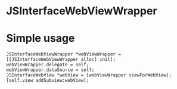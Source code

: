 # JSInterfaceWebViewWrapper
# Simple usage

    JSInterfaceWebViewWrapper *webViewWrapper = [[JSInterfaceWebViewWrapper alloc] init];
    webViewWrapper.delegate = self;
    webViewWrapper.dataSource = self;
    JSInterfaceWebView *webView = [webViewWrapper viewForWebView];
    [self.view addSubview:webView];
    
